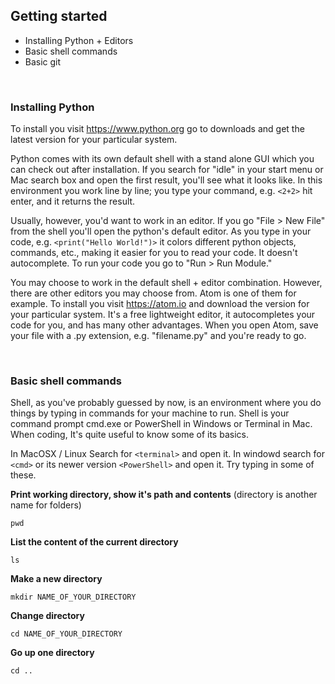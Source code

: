 ## Getting started

* Installing Python + Editors
* Basic shell commands
* Basic git

&nbsp;
&nbsp;

### Installing Python

To install you visit https://www.python.org go to downloads and get the latest version for your particular system.

Python comes with its own default shell with a stand alone GUI which you can check out after installation. If you search for "idle" in your start menu or Mac search box and open the first result, you'll see what it looks like. In this environment you work line by line; you type your command, e.g. `<2+2>` hit enter, and it returns the result. 

Usually, however, you'd want to work in an editor. If you go "File > New File" from the shell you'll open the python's default editor. As you type in your code, e.g. `<print("Hello World!")>` it colors different python objects, commands, etc., making it easier for you to read your code. It doesn't autocomplete. To run your code you go to  "Run > Run Module."

You may choose to work in the default shell + editor combination. However, there are other editors you may choose from. Atom is one of them for example. To install you visit https://atom.io and download the version for your particular system. It's a free lightweight editor, it autocompletes your code for you, and has many other advantages. When you open Atom, save your file with a .py extension, e.g. "filename.py" and you're ready to go.

&nbsp;

### Basic shell commands

Shell, as you've probably guessed by now, is an environment where you do things by typing in commands for your machine to run. Shell is your command prompt cmd.exe or PowerShell in Windows or Terminal in Mac. When coding, It's quite useful to know some of its basics.

In MacOSX / Linux Search for `<terminal>` and open it. In windowd search for `<cmd>` or its newer version `<PowerShell>` and open it. Try typing in some of these.


**Print working directory, show it's path and contents** (directory is another name for folders)

```
pwd
```

**List the content of the current directory**

```
ls
```

**Make a new directory**

```
mkdir NAME_OF_YOUR_DIRECTORY
```

**Change directory**

```
cd NAME_OF_YOUR_DIRECTORY
```

**Go up one directory**
```
cd ..
```



